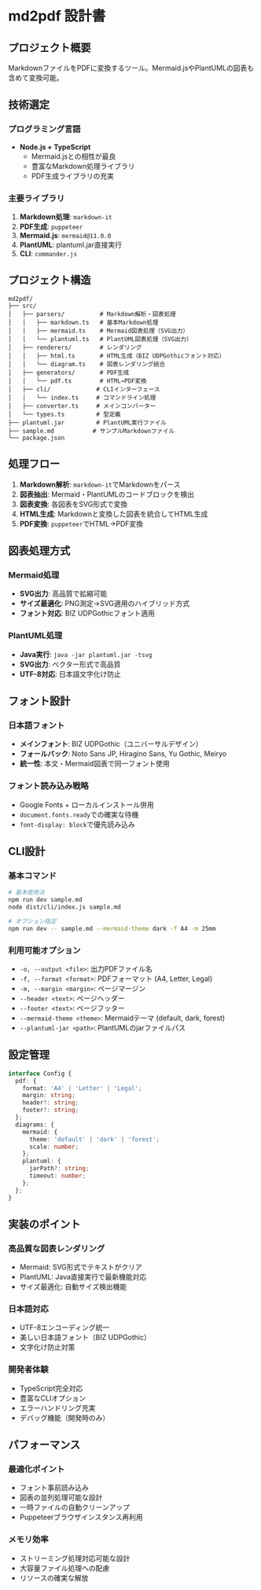 # md2pdf 設計書

## プロジェクト概要
MarkdownファイルをPDFに変換するツール。Mermaid.jsやPlantUMLの図表も含めて変換可能。

## 技術選定

### プログラミング言語
- **Node.js + TypeScript**
  - Mermaid.jsとの相性が最良
  - 豊富なMarkdown処理ライブラリ
  - PDF生成ライブラリの充実

### 主要ライブラリ
1. **Markdown処理**: `markdown-it`
2. **PDF生成**: `puppeteer`
3. **Mermaid.js**: `mermaid@11.0.0`
4. **PlantUML**: plantuml.jar直接実行
5. **CLI**: `commander.js`

## プロジェクト構造

```
md2pdf/
├── src/
│   ├── parsers/          # Markdown解析・図表処理
│   │   ├── markdown.ts   # 基本Markdown処理
│   │   ├── mermaid.ts    # Mermaid図表処理（SVG出力）
│   │   └── plantuml.ts   # PlantUML図表処理（SVG出力）
│   ├── renderers/        # レンダリング
│   │   ├── html.ts       # HTML生成（BIZ UDPGothicフォント対応）
│   │   └── diagram.ts    # 図表レンダリング統合
│   ├── generators/       # PDF生成
│   │   └── pdf.ts        # HTML→PDF変換
│   ├── cli/             # CLIインターフェース
│   │   └── index.ts     # コマンドライン処理
│   ├── converter.ts     # メインコンバーター
│   └── types.ts         # 型定義
├── plantuml.jar         # PlantUML実行ファイル
├── sample.md           # サンプルMarkdownファイル
└── package.json
```

## 処理フロー

1. **Markdown解析**: `markdown-it`でMarkdownをパース
2. **図表抽出**: Mermaid・PlantUMLのコードブロックを検出
3. **図表変換**: 各図表をSVG形式で変換
4. **HTML生成**: Markdownと変換した図表を統合してHTML生成
5. **PDF変換**: `puppeteer`でHTML→PDF変換

## 図表処理方式

### Mermaid処理
- **SVG出力**: 高品質で拡縮可能
- **サイズ最適化**: PNG測定→SVG適用のハイブリッド方式
- **フォント対応**: BIZ UDPGothicフォント適用

### PlantUML処理
- **Java実行**: `java -jar plantuml.jar -tsvg`
- **SVG出力**: ベクター形式で高品質
- **UTF-8対応**: 日本語文字化け防止

## フォント設計

### 日本語フォント
- **メインフォント**: BIZ UDPGothic（ユニバーサルデザイン）
- **フォールバック**: Noto Sans JP, Hiragino Sans, Yu Gothic, Meiryo
- **統一性**: 本文・Mermaid図表で同一フォント使用

### フォント読み込み戦略
- Google Fonts + ローカルインストール併用
- `document.fonts.ready`での確実な待機
- `font-display: block`で優先読み込み

## CLI設計

### 基本コマンド
```bash
# 基本使用法
npm run dev sample.md
node dist/cli/index.js sample.md

# オプション指定
npm run dev -- sample.md --mermaid-theme dark -f A4 -m 25mm
```

### 利用可能オプション
- `-o, --output <file>`: 出力PDFファイル名
- `-f, --format <format>`: PDFフォーマット (A4, Letter, Legal)
- `-m, --margin <margin>`: ページマージン
- `--header <text>`: ページヘッダー
- `--footer <text>`: ページフッター
- `--mermaid-theme <theme>`: Mermaidテーマ (default, dark, forest)
- `--plantuml-jar <path>`: PlantUMLのjarファイルパス

## 設定管理

```typescript
interface Config {
  pdf: {
    format: 'A4' | 'Letter' | 'Legal';
    margin: string;
    header?: string;
    footer?: string;
  };
  diagrams: {
    mermaid: {
      theme: 'default' | 'dark' | 'forest';
      scale: number;
    };
    plantuml: {
      jarPath?: string;
      timeout: number;
    };
  };
}
```

## 実装のポイント

### 高品質な図表レンダリング
- Mermaid: SVG形式でテキストがクリア
- PlantUML: Java直接実行で最新機能対応
- サイズ最適化: 自動サイズ検出機能

### 日本語対応
- UTF-8エンコーディング統一
- 美しい日本語フォント（BIZ UDPGothic）
- 文字化け防止対策

### 開発者体験
- TypeScript完全対応
- 豊富なCLIオプション
- エラーハンドリング充実
- デバッグ機能（開発時のみ）

## パフォーマンス

### 最適化ポイント
- フォント事前読み込み
- 図表の並列処理可能な設計
- 一時ファイルの自動クリーンアップ
- Puppeteerブラウザインスタンス再利用

### メモリ効率
- ストリーミング処理対応可能な設計
- 大容量ファイル処理への配慮
- リソースの確実な解放